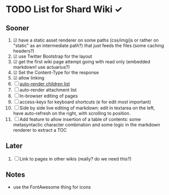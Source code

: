 # TODO List for Shard Wiki ✓

## Sooner
1. ☑ have a static asset renderer on some paths (css/img/js or rather on "static" as an intermediate path?) that just feeds the files (some caching headers?)
1. ☑ use Twitter Bootstrap for the layout
1. ☑ get the first wiki page attempt going with read only (embedded markdown! use actuarius?)
1. ☑ Set the Content-Type for the response
1. ☑ allow linking
1. ☐ [auto-render children list](self:/page/design/navigation)
1. ☐ auto-render attachment list
1. ☐ In-browser editing of pages
1. ☐ access-keys for keyboard shortcuts (e for edit most important)
1. ☐ Side by side live editing of markdown: edit in textarea on the left, have auto-refresh on the right, with scrolling to position.
1. ☐ Add feature to allow insertion of a table of contents: some metasyntactic character combination and some logic in the markdown renderer to extract a TOC

## Later
1. ☐ Link to pages in other wikis (really? do we need this?)

## Notes
* use the FontAwesome thing for icons
